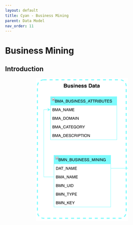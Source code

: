 ```yaml
---
layout: default
title: Cyan - Business Mining
parent: Data Model
nav_order: 11
---
```


# Business Mining

## Introduction
<p align="center"><img src="../../assets/img/uml/FCT--Framework--DataModel--BusinessMining.png" width="300"></p>
